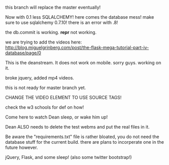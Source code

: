 this branch will replace the master eventually!

Now with 0.1 less SQLALCHEMY! here comes the database mess! make sure
to use sqlalchemy 0.7.10! there is an error with .8!

the db.commit is working.
__repr__ not working.

we are trying to add the videos here:
http://blog.miguelgrinberg.com/post/the-flask-mega-tutorial-part-iv-database/page/0

This is the deanstream. It does not work on mobile. sorry guys. working on it.

broke jquery, added mp4 videos.

this is not ready for master branch yet.

CHANGE THE VIDEO ELEMENT TO USE SOURCE TAGS!

check the w3 schools for def on how!

Come here to watch Dean sleep, or wake him up!

Dean ALSO needs to delete the test webms and put the real files in it.

Be aware the "requirements.txt" file is rather bloated, you do not need
the database stuff for the current build. there are plans to incorperate
one in the future however.

jQuery, Flask, and some sleep! (also some twitter bootstrap!)

